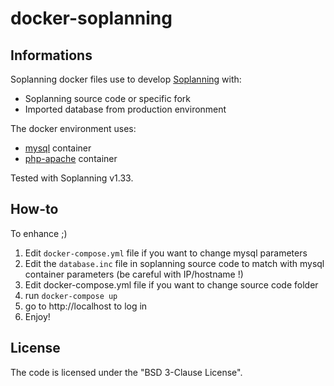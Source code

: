 # docker-soplanning
## Informations
Soplanning docker files use to develop [Soplanning](http://www.soplanning.org) with:
 - Soplanning source code or specific fork
 - Imported database from production environment

The docker environment uses:
- [mysql](https://github.com/docker-library/mysql/blob/ae850f69e7414a7c28e8d364ae039fe0a0464e7a/5.5/Dockerfile) container
- [php-apache](https://github.com/docker-library/php/blob/3cb02a21164bc2bdb8b25ec48886ffcb7e195510/5.6/apache/Dockerfile) container

Tested with Soplanning v1.33.

## How-to
To enhance ;)

 1. Edit `docker-compose.yml` file if you want to change mysql parameters
 2. Edit the `database.inc` file in soplanning source code to match with mysql
container parameters (be careful with IP/hostname !)
 3. Edit docker-compose.yml file if you want to change source code folder
 4. run `docker-compose up`
 5. go to http://localhost to log in
 6. Enjoy!

## License
The code is licensed under the "BSD 3-Clause License".
